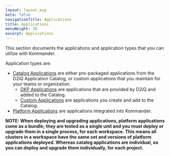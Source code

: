 ```yaml
---
layout: layout.pug
beta: false
navigationTitle: Applications
title: Applications
menuWeight: 30
excerpt: Applications
---
```

This section documents the applications and application types that you can utilize with Kommander.

Application types are:

-   [Catalog Applications](catalog-applications) are either pre-packaged applications from the D2iQ Application Catalog, or custom applications that you maintain for your teams or organization.
    - [DKP Applications](catalog-applications/dkp-applications) are applications that are provided by D2iQ and added to the Catalog.
    - [Custom Applications](catalog-applications/custom-applications) are applications you create and add to the Catalog.
-   [Platform Applications](platform-applications) are applications integrated into Kommander.

<p class="message--note"><strong>NOTE: When deploying and upgrading applications, platform applications come as a bundle; they are tested as a single unit and you must deploy or upgrade them in a single process, for each workspace. This means all clusters in a workspace have the same set and versions of platform applications deployed. Whereas catalog applications are individual, so you can deploy and upgrade them individually, for each project.</p>

